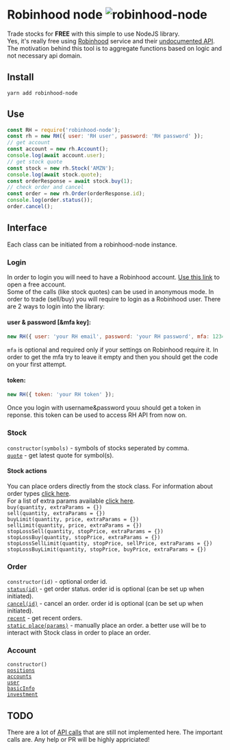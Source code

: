 # Robinhood node ![robinhood-node](https://i.imgur.com/ev0Xv9d.jpg)
Trade stocks for **FREE** with this simple to use NodeJS library.  
Yes, it's really free using [Robinhood](http://share.robinhood.com/sagivo) service and their [undocumented API](https://github.com/sanko/Robinhood).  
The motivation behind this tool is to aggregate functions based on logic and not necessary api domain.  

## Install
```
yarn add robinhood-node
```

## Use
```js
const RH = require('robinhood-node');
const rh = new RH({ user: 'RH user', password: 'RH password' });
// get account
const account = new rh.Account();
console.log(await account.user);
// get stock quote
const stock = new rh.Stock('AMZN');
console.log(await stock.quote);
const orderResponse = await stock.buy(1);
// check order and cancel
const order = new rh.Order(orderResponse.id);
console.log(order.status());
order.cancel();
```

## Interface
Each class can be initiated from a robinhood-node instance.  

### Login
In order to login you will need to have a Robinhood account. [Use this link](http://share.robinhood.com/sagivo) to open a free account.  
Some of the calls (like stock quotes) can be used in anonymous mode. 
In order to trade (sell/buy) you will require to login as a Robinhood user. 
There are 2 ways to login into the library:  
#### user & password [&mfa key]:  
```js
new RH({ user: 'your RH email', password: 'your RH password', mfa: 12345 });
```
`mfa` is optional and required only if your settings on Robinhood require it. In order to get the mfa try to leave it empty and then you should get the code on your first attempt.  
#### token:
```js
new RH({ token: 'your RH token' });
```
Once you login with username&password youu should get a token in reponse. this token can be used to access RH API from now on.


### Stock
`constructor(symbols)` - symbols of stocks seperated by comma.  
[`quote`](https://github.com/sanko/Robinhood/blob/master/Quote.md#gather-quote-data-by-ticker-symbol) - get latest quote for symbol(s).  
#### Stock actions
You can place orders directly from the stock class. For information about order types [click here](https://support.robinhood.com/hc/en-us/articles/208650386-Order-Types).  
For a list of extra params available [click here](https://github.com/sanko/Robinhood/blob/master/Order.md#place-an-order).  
`buy(quantity, extraParams = {})`  
`sell(quantity, extraParams = {})`  
`buyLimit(quantity, price, extraParams = {})`  
`sellLimit(quantity, price, extraParams = {})`  
`stopLossSell(quantity, stopPrice, extraParams = {})`  
`stopLossBuy(quantity, stopPrice, extraParams = {})`  
`stopLossSellLimit(quantity, stopPrice, sellPrice, extraParams = {})`  
`stopLossBuyLimit(quantity, stopPrice, buyPrice, extraParams = {})`  

### Order
`constructor(id)` - optional order id.  
[`status(id)`](https://github.com/sanko/Robinhood/blob/master/Order.md#gather-order-information) - get order status. order id is optional (can be set up when initiated).  
[`cancel(id)`](https://github.com/sanko/Robinhood/blob/master/Order.md#cancel-an-order) - cancel an order. order id is optional (can be set up when initiated).  
[`recent`](https://github.com/sanko/Robinhood/blob/master/Order.md#gather-recent-orders) - get recent orders.  
[`static place(params)`](https://github.com/sanko/Robinhood/blob/master/Order.md#place-an-order) - manually place an order. a better use will be to interact with Stock class in order to place an order.  

### Account
`constructor()`  
[`positions`](https://github.com/sanko/Robinhood/blob/master/Account.md#gather-account-positions)  
[`accounts`](https://github.com/sanko/Robinhood/blob/master/Account.md#gather-list-of-accounts)  
[`user`](https://github.com/sanko/Robinhood/blob/master/Account.md#gather-basic-user-info)  
[`basicInfo`](https://github.com/sanko/Robinhood/blob/master/Account.md#gather-basic-information-about-the-account-holder)  
[`investment`](https://github.com/sanko/Robinhood/blob/master/Account.md#gather-investment-profile-data-about-the-account-holder)  


## TODO
There are a lot of [API calls](https://github.com/sanko/Robinhood) that are still not implemented here. The important calls are. Any help or PR will be highly appriciated!  
